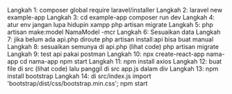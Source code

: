 Langkah 1: 
composer global require laravel/installer
Langkah 2: 
laravel new example-app
Langkah 3:
cd example-app
composer run dev
Langkah 4: 
atur env
jangan lupa hidupin xampp
php artisan migrate
Langkah 5:
php artisan make:model NamaModel -mcr
Langkah 6:
Sesuaikan data
Langkah 7:
jika belum ada api.php diroute
php artisan install:api
bisa buat manual
Langkah 8:
sesuaikan semunya di api.php (lihat code)
php artisan migrate
Langkah 9:
test api pakai postman
Langkah 10:
npx create-react-app nama-app
cd nama-app
npm start
Langkah 11:
npm install axios
Langkah 12:
buat file di src (lihat code)
lalu panggil di src app.js dalam div
Langkah 13:
npm install bootstrap
Langkah 14:
di src/index.js
import 'bootstrap/dist/css/bootstrap.min.css';
npm start
